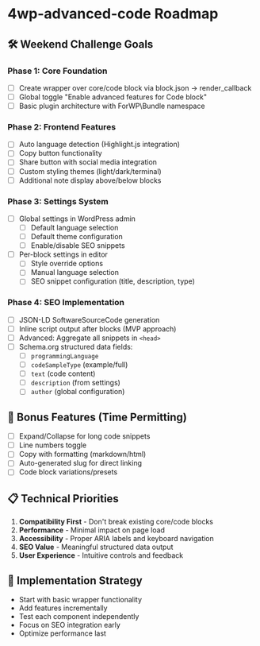 # 4wp-advanced-code Roadmap

## 🛠 Weekend Challenge Goals

### Phase 1: Core Foundation
- [ ] Create wrapper over core/code block via block.json → render_callback
- [ ] Global toggle "Enable advanced features for Code block"
- [ ] Basic plugin architecture with ForWP\Bundle namespace

### Phase 2: Frontend Features
- [ ] Auto language detection (Highlight.js integration)
- [ ] Copy button functionality
- [ ] Share button with social media integration
- [ ] Custom styling themes (light/dark/terminal)
- [ ] Additional note display above/below blocks

### Phase 3: Settings System
- [ ] Global settings in WordPress admin
  - [ ] Default language selection
  - [ ] Default theme configuration
  - [ ] Enable/disable SEO snippets
- [ ] Per-block settings in editor
  - [ ] Style override options
  - [ ] Manual language selection
  - [ ] SEO snippet configuration (title, description, type)

### Phase 4: SEO Implementation
- [ ] JSON-LD SoftwareSourceCode generation
- [ ] Inline script output after blocks (MVP approach)
- [ ] Advanced: Aggregate all snippets in `<head>`
- [ ] Schema.org structured data fields:
  - [ ] `programmingLanguage`
  - [ ] `codeSampleType` (example/full)
  - [ ] `text` (code content)
  - [ ] `description` (from settings)
  - [ ] `author` (global configuration)

## 🎯 Bonus Features (Time Permitting)
- [ ] Expand/Collapse for long code snippets
- [ ] Line numbers toggle
- [ ] Copy with formatting (markdown/html)
- [ ] Auto-generated slug for direct linking
- [ ] Code block variations/presets

## 📋 Technical Priorities
1. **Compatibility First** - Don't break existing core/code blocks
2. **Performance** - Minimal impact on page load
3. **Accessibility** - Proper ARIA labels and keyboard navigation
4. **SEO Value** - Meaningful structured data output
5. **User Experience** - Intuitive controls and feedback

## 🔄 Implementation Strategy
- Start with basic wrapper functionality
- Add features incrementally
- Test each component independently
- Focus on SEO integration early
- Optimize performance last
